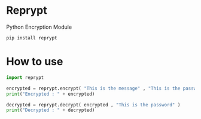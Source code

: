 # Reprypt
Python Encryption Module

`pip install reprypt`

# How to use
```python
import reprypt

encrypted = reprypt.encrypt( "This is the message" , "This is the password" )
print("Encrypted : " + encrypted)

decrypted = reprypt.decrypt( encrypted , "This is the password" )
print("Decrypted : " + decrypted)
```

